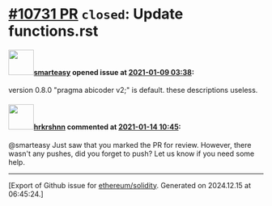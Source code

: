 # [\#10731 PR](https://github.com/ethereum/solidity/pull/10731) `closed`: Update functions.rst

#### <img src="https://avatars.githubusercontent.com/u/20927845?u=d4e55ac860fef49faafb1cd2f9c795c4811cefe7&v=4" width="50">[smarteasy](https://github.com/smarteasy) opened issue at [2021-01-09 03:38](https://github.com/ethereum/solidity/pull/10731):

version 0.8.0 "pragma abicoder v2;" is default. these descriptions useless.

#### <img src="https://avatars.githubusercontent.com/u/13174375?u=52d702cb6bec53b561afa293cf9cd53ef7a63924&v=4" width="50">[hrkrshnn](https://github.com/hrkrshnn) commented at [2021-01-14 10:45](https://github.com/ethereum/solidity/pull/10731#issuecomment-760114908):

@smarteasy Just saw that you marked the PR for review. However, there wasn't any pushes, did you forget to push? Let us know if you need some help.


-------------------------------------------------------------------------------



[Export of Github issue for [ethereum/solidity](https://github.com/ethereum/solidity). Generated on 2024.12.15 at 06:45:24.]
